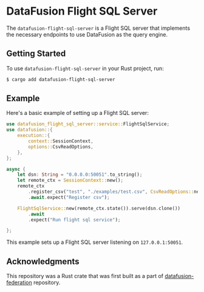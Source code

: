 # DataFusion Flight SQL Server

The `datafusion-flight-sql-server` is a Flight SQL server that implements the
necessary endpoints to use DataFusion as the query engine.

## Getting Started

To use `datafusion-flight-sql-server` in your Rust project, run:

```sh
$ cargo add datafusion-flight-sql-server
```

## Example

Here's a basic example of setting up a Flight SQL server:

```rust
use datafusion_flight_sql_server::service::FlightSqlService;
use datafusion::{
    execution::{
        context::SessionContext,
        options::CsvReadOptions,
    },
};

async {
    let dsn: String = "0.0.0.0:50051".to_string();
    let remote_ctx = SessionContext::new();
    remote_ctx
        .register_csv("test", "./examples/test.csv", CsvReadOptions::new())
        .await.expect("Register csv");

    FlightSqlService::new(remote_ctx.state()).serve(dsn.clone())
        .await
        .expect("Run flight sql service");

};
```

This example sets up a Flight SQL server listening on `127.0.0.1:50051`.


## Acknowledgments

This repository was a Rust crate that was first built as a part of
[datafusion-federation](https://github.com/datafusion-contrib/datafusion-federation/)
repository. 
